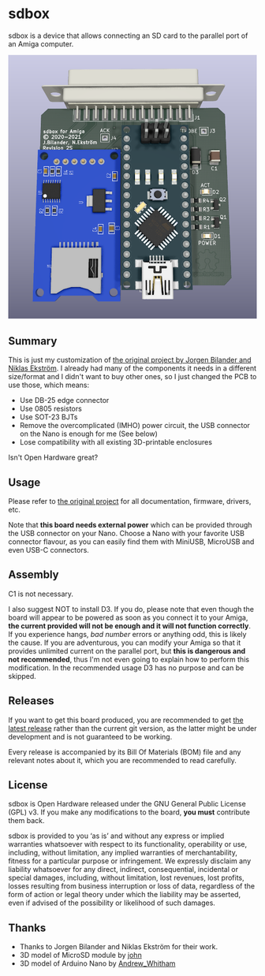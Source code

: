 # sdbox
sdbox is a device that allows connecting an SD card to the parallel port of an Amiga computer.

![Board](https://raw.githubusercontent.com/SukkoPera/sdbox/master/img/render-top.png)

## Summary
This is just my customization of [the original project by Jorgen Bilander and Niklas Ekström](https://github.com/jbilander/sdbox). I already had many of the components it needs in a different size/format and I didn't want to buy other ones, so I just changed the PCB to use those, which means:
- Use DB-25 edge connector
- Use 0805 resistors
- Use SOT-23 BJTs
- Remove the overcomplicated (IMHO) power circuit, the USB connector on the Nano is enough for me (See below)
- Lose compatibility with all existing 3D-printable enclosures

Isn't Open Hardware great?

## Usage
Please refer to [the original project](https://github.com/jbilander/sdbox) for all documentation, firmware, drivers, etc.

Note that **this board needs external power** which can be provided through the USB connector on your Nano. Choose a Nano with your favorite USB connector flavour, as you can easily find them with MiniUSB, MicroUSB and even USB-C connectors.

## Assembly
C1 is not necessary.

I also suggest NOT to install D3. If you do, please note that even though the board will appear to be powered as soon as you connect it to your Amiga, **the current provided will not be enough and it will not function correctly**. If you experience hangs, *bad number* errors or anything odd, this is likely the cause. If you are adventurous, you can modify your Amiga so that it provides unlimited current on the parallel port, but **this is dangerous and not recommended**, thus I'm not even going to explain how to perform this modification. In the recommended usage D3 has no purpose and can be skipped.

## Releases
If you want to get this board produced, you are recommended to get [the latest release](https://github.com/SukkoPera/sdbox/releases) rather than the current git version, as the latter might be under development and is not guaranteed to be working.

Every release is accompanied by its Bill Of Materials (BOM) file and any relevant notes about it, which you are recommended to read carefully.

## License
sdbox is Open Hardware released under the GNU General Public License (GPL) v3. If you make any modifications to the board, **you must** contribute them back.

sdbox is provided to you ‘as is’ and without any express or implied warranties whatsoever with respect to its functionality, operability or use, including, without limitation, any implied warranties of merchantability, fitness for a particular purpose or infringement. We expressly disclaim any liability whatsoever for any direct, indirect, consequential, incidental or special damages, including, without limitation, lost revenues, lost profits, losses resulting from business interruption or loss of data, regardless of the form of action or legal theory under which the liability may be asserted, even if advised of the possibility or likelihood of such damages.

## Thanks
- Thanks to Jorgen Bilander and Niklas Ekström for their work.
- 3D model of MicroSD module by [john](https://grabcad.com/library/sd-card-reader-4)
- 3D model of Arduino Nano by [Andrew_Whitham](https://grabcad.com/library/arduino-nano--1)
